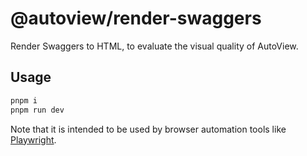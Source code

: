 # @autoview/render-swaggers

Render Swaggers to HTML, to evaluate the visual quality of AutoView.

## Usage

```bash
pnpm i
pnpm run dev
```

Note that it is intended to be used by browser automation tools like [Playwright](https://playwright.dev).

